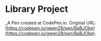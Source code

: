 # Library Project
 _A Pen created at CodePen.io. Original URL: [https://codepen.io/gwen28/pen/BaBJObe](https://codepen.io/gwen28/pen/BaBJObe).

 